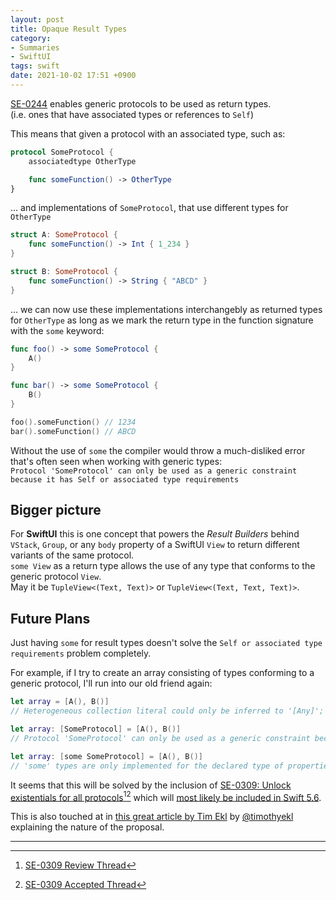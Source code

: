 ```yaml
---
layout: post
title: Opaque Result Types
category:
- Summaries
- SwiftUI
tags: swift
date: 2021-10-02 17:51 +0900
---
```

[SE-0244](https://github.com/apple/swift-evolution/blob/master/proposals/0244-opaque-result-types.md) enables generic protocols to be used as return types.  
(i.e. ones that have associated types or references to `Self`)

This means that given a protocol with an associated type, such as:

```swift
protocol SomeProtocol {
    associatedtype OtherType

    func someFunction() -> OtherType
}
```

... and implementations of `SomeProtocol`, that use different types for `OtherType`

```swift
struct A: SomeProtocol {
    func someFunction() -> Int { 1_234 }
}

struct B: SomeProtocol {
    func someFunction() -> String { "ABCD" }
}
```

... we can now use these implementations interchangebly as returned types for `OtherType` as long as we mark the return type in the function signature with the `some` keyword:

```swift
func foo() -> some SomeProtocol {
    A()
}

func bar() -> some SomeProtocol {
    B()
}

foo().someFunction() // 1234
bar().someFunction() // ABCD
```

Without the use of `some` the compiler would throw a much-disliked error that's often seen when working with generic types:  
`Protocol 'SomeProtocol' can only be used as a generic constraint because it has Self or associated type requirements`

## Bigger picture

For **SwiftUI** this is one concept that powers the *Result Builders* behind `VStack`, `Group`, or any `body` property of a SwiftUI `View` to return different variants of the same protocol.  
`some View` as a return type allows the use of any type that conforms to the generic protocol `View`.  
May it be `TupleView<(Text, Text)>` or `TupleView<(Text, Text, Text)>`.

## Future Plans

Just having `some` for result types doesn't solve the `Self or associated type requirements` problem completely.  

For example, if I try to create an array consisting of types conforming to a generic protocol, I'll run into our old friend again:

```swift
let array = [A(), B()]
// Heterogeneous collection literal could only be inferred to '[Any]'; add explicit type annotation if this is intentional

let array: [SomeProtocol] = [A(), B()]
// Protocol 'SomeProtocol' can only be used as a generic constraint because it has Self or associated type requirements

let array: [some SomeProtocol] = [A(), B()]
// 'some' types are only implemented for the declared type of properties and subscripts and the return type of functions
```

It seems that this will be solved by the inclusion of [SE-0309: Unlock existentials for all protocols](https://github.com/apple/swift-evolution/blob/main/proposals/0309-unlock-existential-types-for-all-protocols.md)[^fn-se-0309-review][^fn-se-0309-accepted] which will [most likely be included in Swift 5.6](https://forums.swift.org/t/is-0309-in-the-beta-of-swift-5-5-xcode-13/49402/3).

This is also touched at in [this great article by Tim Ekl](https://www.timekl.com/blog/2021/04/26/swift-generics-2-existentials-boogaloo/#quiet-on-the-set-or-array) by [@timothyekl](https://twitter.com/timothyekl) explaining the nature of the proposal.


--- 

[^fn-se-0309-review]: [SE-0309 Review Thread](https://forums.swift.org/t/se-0309-unlock-existential-types-for-all-protocols/47515)
[^fn-se-0309-accepted]: [SE-0309 Accepted Thread](https://forums.swift.org/t/accepted-se-0309-unlock-existentials-for-all-protocols/47902)
